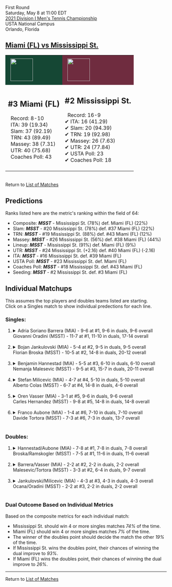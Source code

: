 First Round  
Saturday, May 8 at 11:00 EDT  
[2021 Division I Men's Tennis Championship](../index.md)  
USTA National Campus  
Orlando, Florida  
## [Miami (FL) vs Mississippi St.](https://www.ncaa.com/game/5833375)  

<table><tr style="background-color: #d9d9d9 !important"><td style="background-color: #154734 !important"><img src="https://www.ncaa.com/sites/default/files/images/logos/schools/m/miami-fl.70.png" width="70" height="70" style="padding: 8px;" /></td><td style="background-color: #6F2C3F !important"><img src="https://www.ncaa.com/sites/default/files/images/logos/schools/m/mississippi-st.70.png" width="70" height="70" style="padding: 8px;" /></td></tr><tr>
<td>  

<h2>#3 Miami (FL)</h2>  
&nbsp; Record: 8-10<br>  
&nbsp; ITA: 39 (19.34)<br>  
&nbsp; Slam: 37 (92.19)<br>  
&nbsp; TRN: 43 (89.49)<br>  
&nbsp; Massey: 38 (7.31)<br>  
&nbsp; UTR: 40 (75.68)<br>  
&nbsp; Coaches Poll: 43<br>  
<br>  

</td>
<td>  

<h2>#2 Mississippi St.</h2>  
&nbsp; Record: 16-9<br>  
&#10004; ITA: 16 (41.29)<br>  
&#10004; Slam: 20 (94.39)<br>  
&#10004; TRN: 19 (92.98)<br>  
&#10004; Massey: 26 (7.63)<br>  
&#10004; UTR: 24 (77.84)<br>  
&#10004; USTA Poll: 23<br>  
&#10004; Coaches Poll: 18<br>  
<br>  

</td>
</tr></table>  


<br>Return to [List of Matches](../index.md)  

## Predictions  

Ranks listed here are the metric's ranking within the field of 64:  
- Composite: ***MSST*** - Mississippi St. (78%) def. Miami (FL) (22%)  
- Slam: ***MSST*** - #20 Mississippi St. (78%) def. #37 Miami (FL) (22%)  
- TRN: ***MSST*** - #19 Mississippi St. (88%) def. #43 Miami (FL) (12%)  
- Massey: ***MSST*** - #26 Mississippi St. (56%) def. #38 Miami (FL) (44%)  
- Lineup: ***MSST*** - Mississippi St. (91%) def. Miami (FL) (9%)  
- UTR: ***MSST*** - #24 Mississippi St. (+2.16) def. #40 Miami (FL) (-2.16)  
- ITA: ***MSST*** - #16 Mississippi St. def. #39 Miami (FL)  
- USTA Poll: ***MSST*** - #23 Mississippi St. def. Miami (FL)  
- Coaches Poll: ***MSST*** - #18 Mississippi St. def. #43 Miami (FL)  
- Seeding: ***MSST*** - #2 Mississippi St. def. #3 Miami (FL)  

## Individual Matchups  
This assumes the top players and doubles teams listed are starting.  
Click on a Singles match to show individual predections for each line.  

### Singles:  

<ol>
<li><details>
<summary markdown="span">Adria Soriano Barrera (MIA) - 9-6 at #1, 9-6 in duals, 9-6 overall<br>Giovanni Oradini (MSST) - 11-7 at #1, 11-10 in duals, 17-14 overall</summary>
<h4>Predictions</h4><ul>
<li>Slam: <b><i>MIA</i></b> - Barrera (53%) def. Oradini (47%)</li>  
<li>TRN: <b><i>MIA</i></b> - Barrera (56%) def. Oradini (44%)</li>  
<li>Massey: <b><i>MIA</i></b> - Barrera (57%) def. Oradini (43%)</li>  
<li>UTR: <b><i>MSST</i></b> - Oradini (68%) def. Barrera (32%)</li>  
<li>ITA: <b><i>MSST</i></b> - Oradini (31.20) def. Barrera (18.59)</li>  
</ul>
</details>&nbsp;</li>
<li><details>
<summary markdown="span">Bojan Jankulovski (MIA) - 5-4 at #2, 9-5 in duals, 9-5 overall<br>Florian Broska (MSST) - 10-5 at #2, 14-8 in duals, 20-12 overall</summary>
<h4>Predictions</h4><ul>
<li>Composite: <b><i>MSST</i></b> - Broska (64%) def. Jankulovski (36%)</li>  
<li>Slam: <b><i>MSST</i></b> - Broska (68%) def. Jankulovski (32%)</li>  
<li>TRN: <b><i>MSST</i></b> - Broska (63%) def. Jankulovski (37%)</li>  
<li>Massey: <b><i>MIA</i></b> - Jankulovski (53%) def. Broska (47%)</li>  
<li>UTR: <b><i>MSST</i></b> - Broska (78%) def. Jankulovski (22%)</li>  
<li>ITA: <b><i>MSST</i></b> - Broska (16.73) def. Jankulovski (3.33)</li>  
</ul>
</details>&nbsp;</li>
<li><details>
<summary markdown="span">Benjamin Hannestad (MIA) - 5-5 at #3, 6-10 in duals, 6-10 overall<br>Nemanja Malesevic (MSST) - 9-5 at #3, 15-7 in duals, 20-11 overall</summary>
<h4>Predictions</h4><ul>
<li>Composite: <b><i>MSST</i></b> - Malesevic (71%) def. Hannestad (29%)</li>  
<li>Slam: <b><i>MSST</i></b> - Malesevic (72%) def. Hannestad (28%)</li>  
<li>TRN: <b><i>MSST</i></b> - Malesevic (77%) def. Hannestad (23%)</li>  
<li>Massey: <b><i>MSST</i></b> - Malesevic (62%) def. Hannestad (38%)</li>  
<li>UTR: <b><i>MSST</i></b> - Malesevic (74%) def. Hannestad (26%)</li>  
<li>ITA: <b><i>MSST</i></b> - Malesevic (15.40) def. Hannestad (1.40)</li>  
</ul>
</details>&nbsp;</li>
<li><details>
<summary markdown="span">Stefan Milicevic (MIA) - 4-7 at #4, 5-10 in duals, 5-10 overall<br>Alberto Colas (MSST) - 6-7 at #4, 14-8 in duals, 4-6 overall</summary>
<h4>Predictions</h4><ul>
<li>Composite: <b><i>MSST</i></b> - Colas (85%) def. Milicevic (15%)</li>  
<li>Slam: <b><i>MSST</i></b> - Colas (82%) def. Milicevic (18%)</li>  
<li>TRN: <b><i>MSST</i></b> - Colas (86%) def. Milicevic (14%)</li>  
<li>Massey: <b><i>MSST</i></b> - Colas (81%) def. Milicevic (19%)</li>  
<li>UTR: <b><i>MSST</i></b> - Colas (91%) def. Milicevic (9%)</li>  
<li>ITA: <b><i>MSST</i></b> - Colas (5.15) def. Milicevic (0.00)</li>  
</ul>
</details>&nbsp;</li>
<li><details>
<summary markdown="span">Oren Vasser (MIA) - 3-1 at #5, 9-6 in duals, 9-6 overall<br>Carles Hernandez (MSST) - 9-8 at #5, 14-8 in duals, 14-8 overall</summary>
<h4>Predictions</h4><ul>
<li>Composite: <b><i>MSST</i></b> - Hernandez (72%) def. Vasser (28%)</li>  
<li>Slam: <b><i>MSST</i></b> - Hernandez (78%) def. Vasser (22%)</li>  
<li>TRN: <b><i>MSST</i></b> - Hernandez (79%) def. Vasser (21%)</li>  
<li>Massey: <b><i>MIA</i></b> - Vasser (54%) def. Hernandez (46%)</li>  
<li>UTR: <b><i>MSST</i></b> - Hernandez (85%) def. Vasser (15%)</li>  
<li>ITA: <b><i>MIA</i></b> - Vasser (1.93) def. Hernandez (1.85)</li>  
</ul>
</details>&nbsp;</li>
<li><details>
<summary markdown="span">Franco Aubone (MIA) - 1-4 at #6, 7-10 in duals, 7-10 overall<br>Davide Tortora (MSST) - 7-3 at #6, 7-3 in duals, 13-7 overall</summary>
<h4>Predictions</h4><ul>
<li>Composite: <b><i>MSST</i></b> - Tortora (71%) def. Aubone (29%)</li>  
<li>Slam: <b><i>MSST</i></b> - Tortora (77%) def. Aubone (23%)</li>  
<li>TRN: <b><i>MSST</i></b> - Tortora (89%) def. Aubone (11%)</li>  
<li>Massey: <b><i>MSST</i></b> - Tortora (61%) def. Aubone (39%)</li>  
<li>UTR: <b><i>MSST</i></b> - Tortora (59%) def. Aubone (41%)</li>  
<li>ITA: <b><i>MSST</i></b> - Tortora (9.41) def. Aubone (1.40)</li>  
</ul>
</details>&nbsp;</li>
</ol>

### Doubles:  

<ol>
<li><details>
<summary markdown="span">Hannestad/Aubone (MIA) - 7-8 at #1, 7-8 in duals, 7-8 overall<br>Broska/Ramskogler (MSST) - 7-5 at #1, 11-6 in duals, 11-6 overall</summary>
<br>Sorry, we don't have any metrics for this match
</details>&nbsp;</li>
<li><details>
<summary markdown="span">Barrera/Vasser (MIA) - 2-2 at #2, 2-2 in duals, 2-2 overall<br>Malesevic/Tortora (MSST) - 3-3 at #2, 6-4 in duals, 9-7 overall</summary>
<br>Sorry, we don't have any metrics for this match
</details>&nbsp;</li>
<li><details>
<summary markdown="span">Jankulovski/Milicevic (MIA) - 4-3 at #3, 4-3 in duals, 4-3 overall<br>Ocana/Oradini (MSST) - 2-2 at #3, 2-2 in duals, 2-2 overall</summary>
<br>Sorry, we don't have any metrics for this match
</details>&nbsp;</li>
</ol>

### Dual Outcome Based on Individual Metrics  
  
Based on the composite metrics for each individual match:  
- Mississippi St. should win 4 or more singles matches *74%* of the time.  
- Miami (FL) should win 4 or more singles matches *7%* of the time.  
- The winner of the doubles point should decide the match the other *19%* of the time.  
- If Mississippi St. wins the doubles point, their chances of winning the dual improve to *93%*.  
- If Miami (FL) wins the doubles point, their chances of winning the dual improve to *26%*.  
  
------

Return to [List of Matches](../index.md)  
